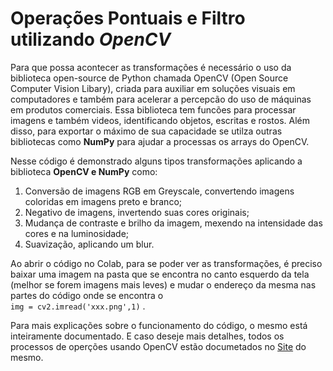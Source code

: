 # Operações Pontuais e Filtro utilizando *OpenCV*
Para que possa acontecer as transformações é necessário o uso da biblioteca open-source de Python chamada OpenCV (Open Source Computer Vision Libary), criada para auxiliar em soluções visuais em computadores e também para acelerar a percepcão do uso de máquinas em produtos comerciais. Essa biblioteca tem funcões para processar imagens e também videos, identificando objetos, escritas e rostos. Além disso, para exportar o máximo de sua capacidade se utilza outras bibliotecas como **NumPy** para ajudar a processas os arrays do OpenCV.

Nesse código é demonstrado alguns tipos transformações aplicando a biblioteca **OpenCV e NumPy** como:
1. Conversão de imagens RGB em Greyscale, convertendo imagens coloridas em imagens preto e branco;
2. Negativo de imagens, invertendo suas cores originais;
3. Mudança de contraste e brilho da imagem, mexendo na intensidade das cores e na luminosidade;
4. Suavização, aplicando um blur.

Ao abrir o código no Colab, para se poder ver as transformações, é preciso baixar uma imagem na pasta que se encontra no canto esquerdo da tela (melhor se forem imagens mais leves) e 
mudar o endereço da mesma nas partes do código onde se encontra o  
`img = cv2.imread('xxx.png',1)` .
   
Para mais explicações sobre o funcionamento do código, o mesmo está inteiramente documentado. E caso deseje mais detalhes, todos os processos de operções usando OpenCV estão documetados no [Site](https://opencv.org/) do mesmo.
